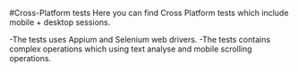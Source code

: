 #Cross-Platform tests
Here you can find Cross Platform tests which include mobile + desktop sessions.

-The tests uses Appium and Selenium web drivers.
-The tests contains complex operations which using text analyse and mobile scrolling operations.
